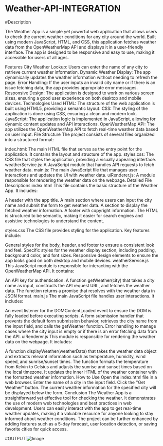 # Weather-API-INTEGRATION

#Description

The Weather App is a simple yet powerful web application that allows users to check the current weather conditions for any city around the world. Built using modern JavaScript, HTML, and CSS, this application fetches weather data from the OpenWeatherMap API and displays it in a user-friendly interface. The app is designed to be responsive and easy to use, making it accessible for users of all ages.

Features
City Weather Lookup: Users can enter the name of any city to retrieve current weather information.
Dynamic Weather Display: The app dynamically updates the weather information without needing to refresh the page.
Error Handling: If the user inputs an invalid city name or if there is an issue fetching data, the app provides appropriate error messages.
Responsive Design: The application is designed to work on various screen sizes, ensuring a good user experience on both desktop and mobile devices.
Technologies Used
HTML: The structure of the web application is built using HTML5, providing a semantic layout.
CSS: The styling of the application is done using CSS, ensuring a clean and modern look.
JavaScript: The application logic is implemented in JavaScript, allowing for dynamic content updates and API interactions.
OpenWeatherMap API: The app utilizes the OpenWeatherMap API to fetch real-time weather data based on user input.
File Structure
The project consists of several files organized into a structured format:

index.html: The main HTML file that serves as the entry point for the application. It contains the layout and structure of the app.
styles.css: The CSS file that styles the application, providing a visually appealing interface.
weatherService.js: A JavaScript module that handles API requests to fetch weather data.
main.js: The main JavaScript file that manages user interactions and updates the UI with weather data.
uiRenderer.js: A module responsible for rendering the weather data on the webpage.
Detailed File Descriptions
index.html
This file contains the basic structure of the Weather App. It includes:

A header with the app title.
A main section where users can input the city name and submit the form to get weather data.
A section to display the fetched weather information.
A footer with copyright information.
The HTML is structured to be semantic, making it easier for search engines and assistive technologies to understand the content.

styles.css
The CSS file provides styling for the application. Key features include:

General styles for the body, header, and footer to ensure a consistent look and feel.
Specific styles for the weather display section, including padding, background color, and font sizes.
Responsive design elements to ensure the app looks good on both desktop and mobile devices.
weatherService.js
This JavaScript module is responsible for interacting with the OpenWeatherMap API. It contains:

An API key for authentication.
A function getWeather(city) that takes a city name as input, constructs the API request URL, and fetches the weather data. The function returns a promise that resolves with the weather data in JSON format.
main.js
The main JavaScript file handles user interactions. It includes:

An event listener for the DOMContentLoaded event to ensure the DOM is fully loaded before executing scripts.
A form submission handler that prevents the default form submission behavior, retrieves the city name from the input field, and calls the getWeather function.
Error handling to manage cases where the city input is empty or if there is an error fetching data from the API.
uiRenderer.js
This module is responsible for rendering the weather data on the webpage. It includes:

A function displayWeather(weatherData) that takes the weather data object and extracts relevant information such as temperature, humidity, wind speed, and sunrise/sunset times.
The function formats the temperature from Kelvin to Celsius and adjusts the sunrise and sunset times based on the local timezone.
It updates the inner HTML of the weather container with the formatted weather information.
How to Use
Open the index.html file in a web browser.
Enter the name of a city in the input field.
Click the "Get Weather" button.
The current weather information for the specified city will be displayed below the form.
Conclusion
The Weather App is a straightforward yet effective tool for checking the weather. It demonstrates the use of modern web technologies and best practices in web development. Users can easily interact with the app to get real-time weather updates, making it a valuable resource for anyone looking to stay informed about weather conditions. The project can be further enhanced by adding features such as a 5-day forecast, user location detection, or saving favorite cities for quick access.


#OUTPUT
![Image](https://github.com/user-attachments/assets/b7e3c9e7-fafa-4004-8ca0-39f520449043)
